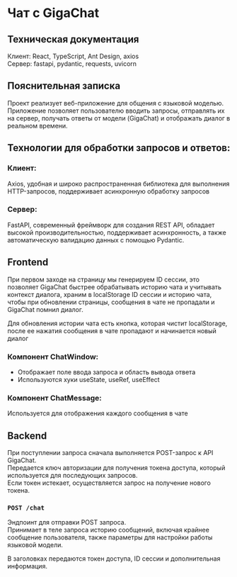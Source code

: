 # Чат с GigaChat

## Техническая документация

Клиент: React, TypeScript, Ant Design, axios  
Сервер: fastapi, pydantic, requests, uvicorn  

## Пояснительная записка  

Проект реализует веб-приложение для общения с языковой моделью.  
Приложение позволяет пользователю вводить запросы, отправлять их на сервер, получать ответы от модели (GigaChat) и отображать диалог в реальном времени.  

## Технологии для обработки запросов и ответов:  

### Клиент:  
Axios, удобная и широко распространенная библиотека для выполнения HTTP-запросов, поддерживает асинхронную обработку запросов  

### Сервер:  
FastAPI, современный фреймворк для создания REST API, обладает высокой производительностью, поддерживает асинхронность, а также автоматическую валидацию данных с помощью Pydantic.  

## Frontend  

При первом заходе на страницу мы генерируем ID сессии, это позволяет GigaChat быстрее обрабатывать историю чата и учитывать контекст диалога, храним в localStorage ID сессии и историю чата, чтобы при обновлении страницы, сообщения в чате не пропадали и GigaChat помнил диалог.  

Для обновления истории чата есть кнопка, которая чистит localStorage, после ее нажатия сообщения в чате пропадают и начинается новый диалог  

### Компонент ChatWindow:  
- Отображает поле ввода запроса и область вывода ответа  
- Используются хуки useState, useRef, useEffect  

### Компонент ChatMessage:  
Используется для отображения каждого сообщения в чате  

## Backend  

При поступлении запроса сначала выполняется POST-запрос к API GigaChat.  
Передается ключ авторизации для получения токена доступа, который используется для последующих запросов.  
Если токен истекает, осуществляется запрос на получение нового токена.  

### `POST /chat`  

Эндпоинт для отправки POST запроса.  
Принимает в теле запроса историю сообщений, включая крайнее сообщение пользователя, также параметры для настройки работы языковой модели.  

В заголовках передаются токен доступа, ID сессии и дополнительная информация.  
